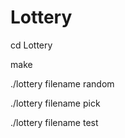 # Lottery

cd Lottery

make

./lottery filename random

./lottery filename pick

./lottery filename test
